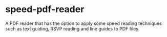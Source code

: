 # speed-pdf-reader
A PDF reader that has the option to apply some speed reading techniques such as text guiding, RSVP reading and line guides to PDF files. 
